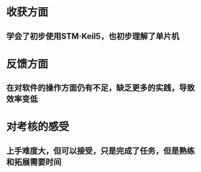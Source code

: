 # 收获方面
## 学会了初步使用STM·Keil5，也初步理解了单片机
# 反馈方面
## 在对软件的操作方面仍有不足，缺乏更多的实践，导致效率变低
# 对考核的感受
## 上手难度大，但可以接受，只是完成了任务，但是熟练和拓展需要时间
